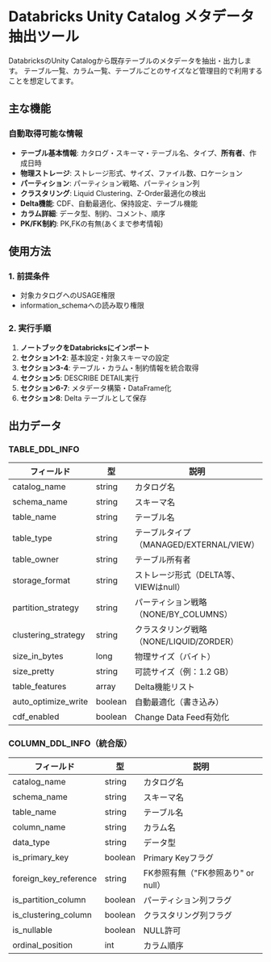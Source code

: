 # Databricks Unity Catalog メタデータ抽出ツール

DatabricksのUnity Catalogから既存テーブルのメタデータを抽出・出力します。
テーブル一覧、カラム一覧、テーブルごとのサイズなど管理目的で利用することを想定してます。

## 主な機能

### 自動取得可能な情報
- **テーブル基本情報**: カタログ・スキーマ・テーブル名、タイプ、**所有者**、作成日時
- **物理ストレージ**: ストレージ形式、サイズ、ファイル数、ロケーション
- **パーティション**: パーティション戦略、パーティション列
- **クラスタリング**: Liquid Clustering、Z-Order最適化の検出
- **Delta機能**: CDF、自動最適化、保持設定、テーブル機能
- **カラム詳細**: データ型、制約、コメント、順序
- **PK/FK制約**: PK,FKの有無(あくまで参考情報)

## 使用方法

### 1. 前提条件
- 対象カタログへのUSAGE権限
- information_schemaへの読み取り権限

### 2. 実行手順

1. **ノートブックをDatabricksにインポート**
2. **セクション1-2**: 基本設定・対象スキーマの設定
3. **セクション3-4**: テーブル・カラム・制約情報を統合取得
4. **セクション5**: DESCRIBE DETAIL実行
5. **セクション6-7**: メタデータ構築・DataFrame化
6. **セクション8**: Delta テーブルとして保存

## 出力データ

### TABLE_DDL_INFO
| フィールド | 型 | 説明 |
|-----------|-----|------|
| catalog_name | string | カタログ名 |
| schema_name | string | スキーマ名 |
| table_name | string | テーブル名 |
| table_type | string | テーブルタイプ（MANAGED/EXTERNAL/VIEW） |
| table_owner | string | テーブル所有者 |
| storage_format | string | ストレージ形式（DELTA等、VIEWはnull） |
| partition_strategy | string | パーティション戦略（NONE/BY_COLUMNS） |
| clustering_strategy | string | クラスタリング戦略（NONE/LIQUID/ZORDER） |
| size_in_bytes | long | 物理サイズ（バイト） |
| size_pretty | string | 可読サイズ（例：1.2 GB） |
| table_features | array<string> | Delta機能リスト |
| auto_optimize_write | boolean | 自動最適化（書き込み） |
| cdf_enabled | boolean | Change Data Feed有効化 |

### COLUMN_DDL_INFO（統合版）
| フィールド | 型 | 説明 |
|-----------|-----|------|
| catalog_name | string | カタログ名 |
| schema_name | string | スキーマ名 |
| table_name | string | テーブル名 |
| column_name | string | カラム名 |
| data_type | string | データ型 |
| is_primary_key | boolean | Primary Keyフラグ |
| foreign_key_reference | string | FK参照有無（"FK参照あり" or null） |
| is_partition_column | boolean | パーティション列フラグ |
| is_clustering_column | boolean | クラスタリング列フラグ |
| is_nullable | boolean | NULL許可 |
| ordinal_position | int | カラム順序 |
